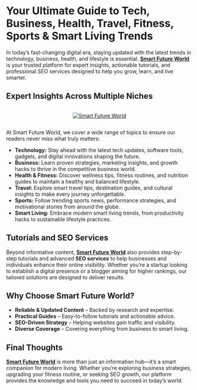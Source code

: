 # Your Ultimate Guide to Tech, Business, Health, Travel, Fitness, Sports & Smart Living Trends

<p>In today’s fast-changing digital era, staying updated with the latest trends in technology, business, health, and lifestyle is essential. <strong><a href="https://www.smartfutureworld.com/" target="_blank">Smart Future World</a></strong> is your trusted platform for expert insights, actionable tutorials, and professional SEO services designed to help you grow, learn, and live smarter.</p><h2>Expert Insights Across Multiple Niches</h2>

<div class="separator" style="clear: both;"><a href="https://www.smartfutureworld.com/" style="display: block; padding: 1em 0; text-align: center; "><img alt="Smart Future World" border="0" data-original-height="608" data-original-width="1027" src="https://blogger.googleusercontent.com/img/b/R29vZ2xl/AVvXsEj1bmOQQoToIxX7DAYPXg8vW5NCNaGWXNM1NDEMHS1pSd6zaEPtFZVZiWwXI-BT4EH2B1cbFiCqpNACPC3HmOPafx8Z3ImvNc7tsgfBfLhyazt31aMs_xq49H6N0xRb2ZxRDszZ6SCBKYZ4yqT1GqXYKBb7QBl0mMQlmUL9CxkmiXVbJ2IMtal9wRVzg28/s1600/Smart%20Future%20World%20github.jpg"/></a></div>

<p>At Smart Future World, we cover a wide range of topics to ensure our readers never miss what truly matters:</p><ul>
<li><strong>Technology:</strong> Stay ahead with the latest tech updates, software tools, gadgets, and digital innovations shaping the future.</li>
<li><strong>Business:</strong> Learn proven strategies, marketing insights, and growth hacks to thrive in the competitive business world.</li>
<li><strong>Health &amp; Fitness:</strong> Discover wellness tips, fitness routines, and nutrition guides to maintain a healthy and balanced lifestyle.</li>
<li><strong>Travel:</strong> Explore smart travel tips, destination guides, and cultural insights to make every journey unforgettable.</li>
<li><strong>Sports:</strong> Follow trending sports news, performance strategies, and motivational stories from around the globe.</li>
<li><strong>Smart Living:</strong> Embrace modern smart living trends, from productivity hacks to sustainable lifestyle practices.</li>
</ul><h2>Tutorials and SEO Services</h2><p>Beyond informative content, <strong><a href="https://www.smartfutureworld.com/" target="_blank">Smart Future World</a></strong> also provides step-by-step tutorials and advanced <strong>SEO services</strong> to help businesses and individuals enhance their online visibility. Whether you’re a startup looking to establish a digital presence or a blogger aiming for higher rankings, our tailored solutions are designed to deliver results.</p><h2>Why Choose Smart Future World?</h2><ul>
<li><strong>Reliable &amp; Updated Content</strong> – Backed by research and expertise.</li>
<li><strong>Practical Guides</strong> – Easy-to-follow tutorials and actionable advice.</li>
<li><strong>SEO-Driven Strategy</strong> – Helping websites gain traffic and visibility.</li>
<li><strong>Diverse Coverage</strong> – Covering everything from business to smart living.</li>
</ul><h2>Final Thoughts</h2><p><strong><a href="https://www.smartfutureworld.com/" target="_blank">Smart Future World</a></strong> is more than just an information hub—it’s a smart companion for modern living. Whether you’re exploring business strategies, upgrading your fitness routine, or seeking SEO growth, our platform provides the knowledge and tools you need to succeed in today’s world.</p>
